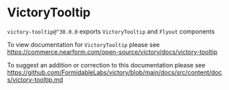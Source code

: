 # VictoryTooltip

`victory-tooltip@^30.0.0` exports `VictoryTooltip` and `Flyout` components

To view documentation for `VictoryTooltip` please see https://commerce.nearform.com/open-source/victory/docs/victory-tooltip

To suggest an addition or correction to this documentation please see https://github.com/FormidableLabs/victory/blob/main/docs/src/content/docs/victory-tooltip.md
